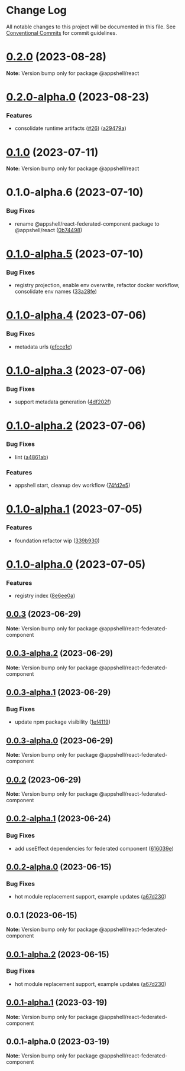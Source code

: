# Change Log

All notable changes to this project will be documented in this file.
See [Conventional Commits](https://conventionalcommits.org) for commit guidelines.

# [0.2.0](https://github.com/navaris/appshell/compare/@appshell/react@0.2.0-alpha.0...@appshell/react@0.2.0) (2023-08-28)

**Note:** Version bump only for package @appshell/react





# [0.2.0-alpha.0](https://github.com/navaris/appshell/compare/@appshell/react@0.1.0...@appshell/react@0.2.0-alpha.0) (2023-08-23)


### Features

* consolidate runtime artifacts ([#26](https://github.com/navaris/appshell/issues/26)) ([a29479a](https://github.com/navaris/appshell/commit/a29479a49f0c5ec1273c9f8e4c7384096f2d4ba0))





# [0.1.0](https://github.com/navaris/appshell/compare/@appshell/react@0.1.0-alpha.6...@appshell/react@0.1.0) (2023-07-11)

**Note:** Version bump only for package @appshell/react





# 0.1.0-alpha.6 (2023-07-10)


### Bug Fixes

* rename @appshell/react-federated-component package to @appshell/react ([0b74498](https://github.com/navaris/appshell/commit/0b74498bf17ba73db4d936c8a012af1d3b111a28))





# [0.1.0-alpha.5](https://github.com/navaris/appshell/compare/@appshell/react-federated-component@0.1.0-alpha.4...@appshell/react-federated-component@0.1.0-alpha.5) (2023-07-10)


### Bug Fixes

* registry projection, enable env overwrite, refactor docker workflow, consolidate env names ([33a28fe](https://github.com/navaris/appshell/commit/33a28fe76b58e05c5b6b6b33d4b402e52bb29e70))





# [0.1.0-alpha.4](https://github.com/navaris/appshell/compare/@appshell/react-federated-component@0.1.0-alpha.3...@appshell/react-federated-component@0.1.0-alpha.4) (2023-07-06)


### Bug Fixes

* metadata urls ([efcce1c](https://github.com/navaris/appshell/commit/efcce1ce4cb1745afa83661cae1414a73f837483))





# [0.1.0-alpha.3](https://github.com/navaris/appshell/compare/@appshell/react-federated-component@0.1.0-alpha.2...@appshell/react-federated-component@0.1.0-alpha.3) (2023-07-06)


### Bug Fixes

* support metadata generation ([4df202f](https://github.com/navaris/appshell/commit/4df202f0fd3b9ca6c660975b75eb0ac9b60225c2))





# [0.1.0-alpha.2](https://github.com/navaris/appshell/compare/@appshell/react-federated-component@0.1.0-alpha.1...@appshell/react-federated-component@0.1.0-alpha.2) (2023-07-06)


### Bug Fixes

* lint ([a4861ab](https://github.com/navaris/appshell/commit/a4861abfe82d1e0ab815aaa62cdf7907229d0136))


### Features

* appshell start, cleanup dev workflow ([74fd2e5](https://github.com/navaris/appshell/commit/74fd2e5a5acd2415482268175c7f3f16cd7c93ec))





# [0.1.0-alpha.1](https://github.com/navaris/appshell/compare/@appshell/react-federated-component@0.0.3...@appshell/react-federated-component@0.1.0-alpha.1) (2023-07-05)


### Features

* foundation refactor wip ([339b930](https://github.com/navaris/appshell/commit/339b9306accaa9aba1712f3a0dee6c4cab7ed273))





# [0.1.0-alpha.0](https://github.com/navaris/appshell/compare/@appshell/react-federated-component@0.0.3...@appshell/react-federated-component@0.1.0-alpha.0) (2023-07-05)


### Features

* registry index ([8e6ee0a](https://github.com/navaris/appshell/commit/8e6ee0a6a377584efa2ee702168025f46108b8c5))





## [0.0.3](https://github.com/navaris/appshell/compare/@appshell/react-federated-component@0.0.3-alpha.2...@appshell/react-federated-component@0.0.3) (2023-06-29)

**Note:** Version bump only for package @appshell/react-federated-component





## [0.0.3-alpha.2](https://github.com/navaris/appshell/compare/@appshell/react-federated-component@0.0.2...@appshell/react-federated-component@0.0.3-alpha.2) (2023-06-29)

**Note:** Version bump only for package @appshell/react-federated-component






## [0.0.3-alpha.1](https://github.com/navaris/appshell/compare/@appshell/react-federated-component@0.0.3-alpha.0...@appshell/react-federated-component@0.0.3-alpha.1) (2023-06-29)


### Bug Fixes

* update npm package visibility ([1ef4119](https://github.com/navaris/appshell/commit/1ef411903dd038dfc781e8ce0700811e5460c903))





## [0.0.3-alpha.0](https://github.com/navaris/appshell/compare/@appshell/react-federated-component@0.0.2-alpha.1...@appshell/react-federated-component@0.0.3-alpha.0) (2023-06-29)

**Note:** Version bump only for package @appshell/react-federated-component





## [0.0.2](https://github.com/navaris/appshell/compare/@appshell/react-federated-component@0.0.2-alpha.1...@appshell/react-federated-component@0.0.2) (2023-06-29)

**Note:** Version bump only for package @appshell/react-federated-component





## [0.0.2-alpha.1](https://github.com/navaris/appshell/compare/@appshell/react-federated-component@0.0.2-alpha.0...@appshell/react-federated-component@0.0.2-alpha.1) (2023-06-24)


### Bug Fixes

* add useEffect dependencies for federated component ([616039e](https://github.com/navaris/appshell/commit/616039ebb3f46f34db0b82acfb6ee5438a6b4731))





## [0.0.2-alpha.0](https://github.com/navaris/appshell/compare/@appshell/react-federated-component@0.0.1...@appshell/react-federated-component@0.0.2-alpha.0) (2023-06-15)


### Bug Fixes

* hot module replacement support, example updates ([a67d230](https://github.com/navaris/appshell/commit/a67d2303b40f5911373225cc0b4ccf9b67c33d11))





## 0.0.1 (2023-06-15)

**Note:** Version bump only for package @appshell/react-federated-component





## [0.0.1-alpha.2](https://github.com/navaris/appshell/compare/@appshell/react-federated-component@0.0.1-alpha.1...@appshell/react-federated-component@0.0.1-alpha.2) (2023-06-15)


### Bug Fixes

* hot module replacement support, example updates ([a67d230](https://github.com/navaris/appshell/commit/a67d2303b40f5911373225cc0b4ccf9b67c33d11))





## [0.0.1-alpha.1](https://github.com/navaris/appshell/compare/@appshell/react-federated-component@0.0.1-alpha.0...@appshell/react-federated-component@0.0.1-alpha.1) (2023-03-19)

**Note:** Version bump only for package @appshell/react-federated-component





## 0.0.1-alpha.0 (2023-03-19)

**Note:** Version bump only for package @appshell/react-federated-component
